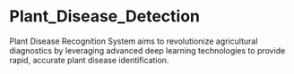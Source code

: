 # Plant_Disease_Detection
 Plant Disease Recognition System aims to revolutionize agricultural diagnostics by leveraging advanced deep learning technologies to provide rapid, accurate plant disease identification.
